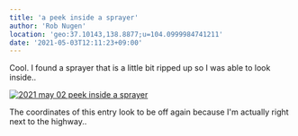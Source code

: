 ```yaml
---
title: 'a peek inside a sprayer'
author: 'Rob Nugen'
location: 'geo:37.10143,138.8877;u=104.0999984741211'
date: '2021-05-03T12:11:23+09:00'
---
```



Cool. I found a sprayer that is a little bit ripped up so I was able to look inside..

[![2021 may 02 peek inside a sprayer](//b.robnugen.com/quests/walk-to-niigata/2021/en_route/day-18/thumbs/2021_may_02_peek_inside_a_sprayer.jpeg)](//b.robnugen.com/quests/walk-to-niigata/2021/en_route/day-18/2021_may_02_peek_inside_a_sprayer.jpeg)          

The coordinates of this entry look to be off again because I'm actually right next to the highway..
